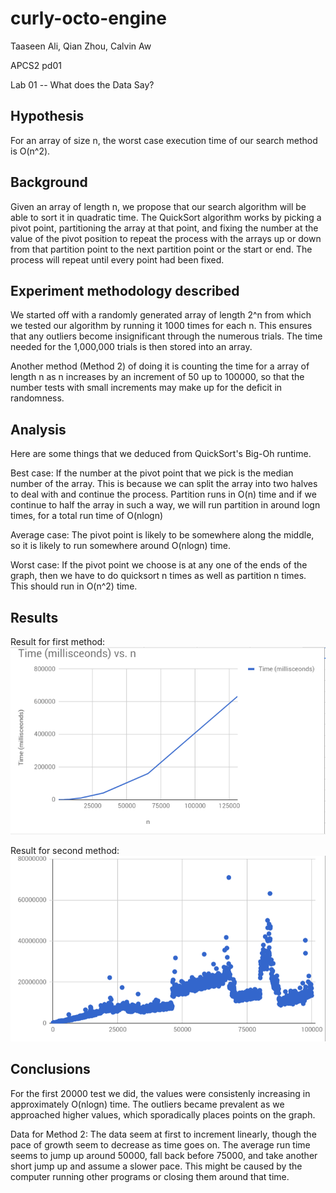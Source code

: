 # curly-octo-engine
Taaseen Ali, Qian Zhou, Calvin Aw

APCS2 pd01

Lab 01 -- What does the Data Say?

## Hypothesis
For an array of size n, the worst case execution time of our search method is O(n^2).

## Background

Given an array of length n, we propose that our search algorithm will be able to sort it in quadratic
time. The QuickSort algorithm works by picking a pivot point, partitioning the array at that point, and fixing the number 
at the value of the pivot position to repeat the process with the arrays up or down from that partition point to the next partition point or the start or end. The process will repeat until every point had been fixed.

## Experiment methodology described

We started off with a randomly generated array of length 2^n from which we tested our
algorithm by running it 1000 times for each n.
This ensures that any outliers become insignificant through the numerous trials.
The time needed for the 1,000,000 trials is then stored into an array.

Another method (Method 2) of doing it is counting the time for a array of length n as n increases by an increment of 50 up to 100000, so that the number tests with small increments may make up for the deficit in randomness.

## Analysis
Here are some things that we deduced from QuickSort's Big-Oh runtime.

Best case: If the number at the pivot point that we pick is the median number of the array. This is because
we can split the array into two halves to deal with and continue the process. Partition runs in O(n) time
and if we continue to half the array in such a way, we will run partition in around logn times, for a total
run time of O(nlogn)

Average case: The pivot point is likely to be somewhere along the middle, so it is likely to run somewhere around O(nlogn) time.

Worst case: If the pivot point we choose is at any one of the ends of the graph, then we have to do quicksort n times as well as partition n times. This should run in O(n^2) time.

## Results
Result for first method:
![alt text](https://github.com/caw024/curly-octo-engine/blob/master/graph1%20from%20data%20from%20tester1.png "Time(milliseconds) vs. n")

Result for second method:
![alt text](https://github.com/caw024/curly-octo-engine/blob/master/graph%20from%20data%20from%20tester2.png "TIME vs SIZE")

## Conclusions
For the first 20000 test we did, the values were consistenly increasing in approximately O(nlogn) time. The outliers became prevalent as we approached higher values, which sporadically places points on the graph.

Data for Method 2: The data seem at first to increment linearly, though the pace of growth seem to decrease as time goes on. The average run time seems to jump up around 50000, fall back before 75000, and take another short jump up and assume a slower pace. This might be caused by the computer running other programs or closing them around that time. 
